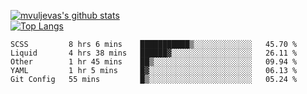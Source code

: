 [![mvuljevas's github stats](https://github-readme-stats.vercel.app/api?username=mvuljevas&show_icons=true&theme=dracula)](https://www.mvuljevas.com)
<br>
[![Top Langs](https://github-readme-stats.vercel.app/api/top-langs/?username=mvuljevas&theme=dracula)](https://www.mvuljevas.com)

<!--START_SECTION:waka-->
```text
SCSS         8 hrs 6 mins    ███████████▒░░░░░░░░░░░░░   45.70 % 
Liquid       4 hrs 38 mins   ██████▓░░░░░░░░░░░░░░░░░░   26.11 % 
Other        1 hr 45 mins    ██▒░░░░░░░░░░░░░░░░░░░░░░   09.94 % 
YAML         1 hr 5 mins     █▓░░░░░░░░░░░░░░░░░░░░░░░   06.13 % 
Git Config   55 mins         █▒░░░░░░░░░░░░░░░░░░░░░░░   05.24 % 
```
<!--END_SECTION:waka-->
